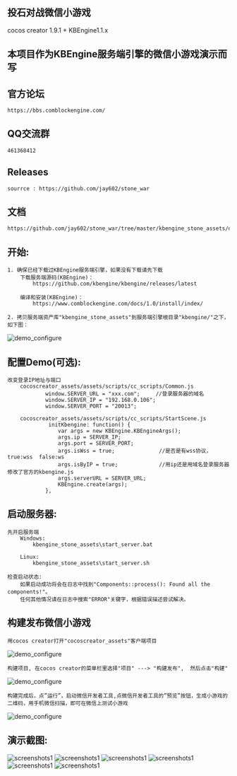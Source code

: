 ## 投石对战微信小游戏

cocos creator 1.9.1 + KBEngine1.1.x

## 本项目作为KBEngine服务端引擎的微信小游戏演示而写


## 官方论坛

	https://bbs.comblockengine.com/


## QQ交流群

	461368412 

## Releases
    sourrce : https://github.com/jay602/stone_war

## 文档
    https://github.com/jay602/stone_war/tree/master/kbengine_stone_assets/docs


## 开始:
    1. 确保已经下载过KBEngine服务端引擎，如果没有下载请先下载
		下载服务端源码(KBEngine)：
			https://github.com/kbengine/kbengine/releases/latest

		编译和安装(KBEngine)：
			https://www.comblockengine.com/docs/1.0/install/index/

    2. 拷贝服务端资产库"kbengine_stone_assets"到服务端引擎根目录"kbengine/"之下，如下图：
![demo_configure](https://github.com/jay602/stone_war/blob/master/kbengine_stone_assets/docs/img/20180710153206.png)

## 配置Demo(可选):
    改变登录IP地址与端口
        cocoscreator_assets/assets/scripts/cc_scripts/Common.js
                window.SERVER_URL = "xxx.com";     //登录服务器的域名
                window.SERVER_IP = "192.168.0.106";
                window.SERVER_PORT = "20013";

        cocoscreator_assets/assets/scripts/cc_scripts/StartScene.js
                 initKbengine: function() {
                    var args = new KBEngine.KBEngineArgs();
	                args.ip = SERVER_IP;
                    args.port = SERVER_PORT;
                    args.isWss = true;              //是否是有wss协议， true:wss  false:ws
                    args.isByIP = true;             //用ip还是用域名登录服务器   修改了官方的kbengine.js
                    args.serverURL = SERVER_URL;
	                KBEngine.create(args);
                },

## 启动服务器:

	先开启服务端
		Windows:
			kbengine_stone_assets\start_server.bat

		Linux:
			kbengine_stone_assets\start_server.sh

	检查启动状态:
		如果启动成功将会在日志中找到"Components::process(): Found all the components!"。
		任何其他情况请在日志中搜索"ERROR"关键字，根据错误描述尝试解决。

## 构建发布微信小游戏

    用cocos creator打开"cocoscreator_assets"客户端项目
![demo_configure](https://github.com/jay602/stone_war/blob/master/kbengine_stone_assets/docs/img/20180710155655.png)

    构建项目, 在cocos creator的菜单栏里选择"项目" ---> "构建发布",  然后点击"构建"
![demo_configure](https://github.com/jay602/stone_war/blob/master/kbengine_stone_assets/docs/img/picture2.png)

    构建完成后，点”运行”，启动微信开发者工具,点微信开发者工具的”预览”按钮，生成小游戏的二维码，用手机微信扫描，即可在微信上测试小游戏
![demo_configure](https://github.com/jay602/stone_war/blob/master/kbengine_stone_assets/docs/img/picture3.png)



## 演示截图:

![screenshots1](https://github.com/jay602/stone_war/blob/master/kbengine_stone_assets/docs/img/picture1.png)
![screenshots1](https://github.com/jay602/stone_war/blob/master/kbengine_stone_assets/docs/img/20180710094903.png)
![screenshots1](https://github.com/jay602/stone_war/blob/master/kbengine_stone_assets/docs/img/20180710094921.png)
![screenshots1](https://github.com/jay602/stone_war/blob/master/kbengine_stone_assets/docs/img/20180710094955.png)
![screenshots1](https://github.com/jay602/stone_war/blob/master/kbengine_stone_assets/docs/img/20180710095013.png)
![screenshots1](https://github.com/jay602/stone_war/blob/master/kbengine_stone_assets/docs/img/20180710095057.png)

